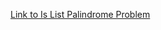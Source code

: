 [Link to Is List Palindrome Problem](https://app.codesignal.com/interview-practice/task/HmNvEkfFShPhREMn4)
